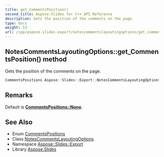 ```yaml
---
title: get_CommentsPosition()
second_title: Aspose.Slides for C++ API Reference
description: Gets the position of the comments on the page.
type: docs
weight: 53
url: /cpp/aspose.slides.export/notescommentslayoutingoptions/get_commentsposition/
---
```

## NotesCommentsLayoutingOptions::get_CommentsPosition() method


Gets the position of the comments on the page.

```cpp
CommentsPositions Aspose::Slides::Export::NotesCommentsLayoutingOptions::get_CommentsPosition() override
```

## Remarks


Default is **[CommentsPositions::None](../../commentspositions/)**. 
## See Also

* Enum [CommentsPositions](../commentspositions/)
* Class [NotesCommentsLayoutingOptions](./)
* Namespace [Aspose::Slides::Export](../)
* Library [Aspose.Slides](../../)